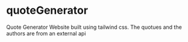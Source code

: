 # quoteGenerator

Quote Generator Website built using tailwind css. The quotues and the authors are from an external api
